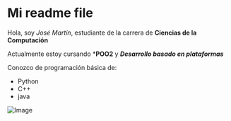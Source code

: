 # Mi readme file

Hola, soy *José Martín*, estudiante de la carrera de **Ciencias de la Computación**

Actualmente estoy cursando ***POO2** y ***Desarrollo basado en plataformas***

Conozco de programación básica de: 
- Python
- C++
- java

![Image](https://fiverr-res.cloudinary.com/images/q_auto,f_auto/gigs/133547927/original/4035f5167959af26ebae2db8965cac3dafa191fe/develop-deploy-debug-python-java-c-projects.png)



<!--
**JoseFernandez1421/JoseFernandez1421** is a ✨ _special_ ✨ repository because its `README.md` (this file) appears on your GitHub profile.

Here are some ideas to get you started:

- 🔭 I’m currently working on ...
- 🌱 I’m currently learning ...
- 👯 I’m looking to collaborate on ...
- 🤔 I’m looking for help with ...
- 💬 Ask me about ...
- 📫 How to reach me: ...
- 😄 Pronouns: ...
- ⚡ Fun fact: ...
-->
